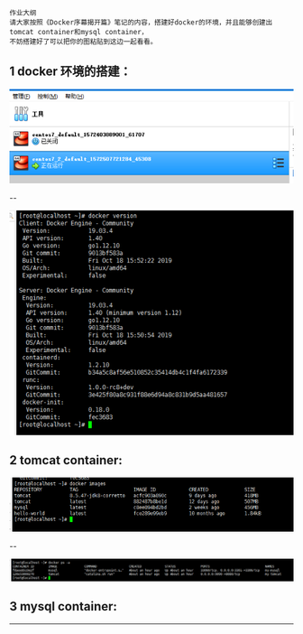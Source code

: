 ```
作业大纲
请大家按照《Docker序幕揭开篇》笔记的内容，搭建好docker的环境，并且能够创建出tomcat container和mysql container，
不妨搭建好了可以把你的图粘贴到这边一起看看。
```

## 1 docker 环境的搭建：

![](/assets/import_20191031192701.png)

--

![](/assets/import_20191031192801.png)

## 2 tomcat container:

![](/assets/import_20191031192901.png)

--

![](/assets/import_20191031193001.png)

## 3 mysql container:

---



